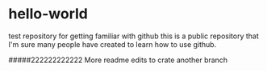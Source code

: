 # hello-world
test repository for getting familiar with github
this is a public repository that I'm sure many people have created to learn how to use github.


#####222222222222 More readme edits to crate another branch
